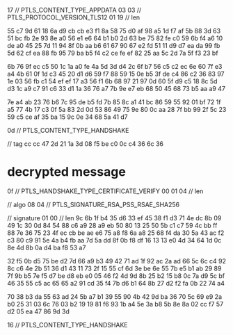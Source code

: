 17 // PTLS_CONTENT_TYPE_APPDATA
03 03 // PTLS_PROTOCOL_VERSION_TLS12
01 19 // len

55 c7 9d 61 18 6a d9 cb cb e3
f1 8a 58 75 d0 af 98 a5 1d f7
af 5b 88 3d 63 51 bc fb 2e 93
8e a0 56 e1 e6 64 b1 b0 2d 63
be 75 82 fe c0 59 6b f4 a6 10
de a0 45 25 7d 11 94 8f 0b aa
b6 61 67 90 67 e2 fd 51 11 d9
d7 ea da 99 fb 5d 62 cf ea 88
fb 95 79 ba b5 f4 c2 ce fe ef
82 25 aa 5c 2d 7a 5f f3 23 bf

6b 76 9f ec c5 50 1c 1a a0 fe
4a 5d 3d d4 2c 6f b7 56 c5 c2
ec 6e 60 7f e3 a4 4b 61 0f 1d
c3 45 20 d1 d6 59 f7 88 59 15
0e b5 3f de c4 86 c2 36 83 97
1e 03 56 fb c1 54 ef ef 17 a3
56 f1 6b 68 97 21 97 0d 60 5f
d9 c5 18 8c 5d d3 1c a9 c7 91
c6 33 d1 1a 36 76 a7 7b 9e e7
eb 68 50 45 68 73 b5 aa a9 47

7e a4 ab 23 76 b6 7c 95 de b5
fd 7b 85 8c a1 41 bc 86 59 55
92 01 bf 72 1f a5 77 4b 17 c3
0f 5a 83 2d 0d 53 86 49 75 9e
80 0c aa 28 7f bb 99 2f 5c 23
59 c5 ce af 35 ba 15 9c 0e 34
68 5a 41 d7

0d // PTLS_CONTENT_TYPE_HANDSHAKE

// tag
cc cc 47 2d 21 1a 3d 08 f5 be
c0 0c c4 36 6c 36

# decrypted message

0f // PTLS_HANDSHAKE_TYPE_CERTIFICATE_VERIFY
00 01 04 // len

// algo
08 04 // PTLS_SIGNATURE_RSA_PSS_RSAE_SHA256

// signature
01 00 // len
9c 6b 1f b4 35 d6 33 ef 45 38
f1 d3 71 4e dc 8b 09 49 1c 30
0d 84 54 88 c6 a9 28 a9 eb 50
80 13 25 50 5b c1 c7 59 4c bb
ff 88 7e 36 75 23 4f ec cb be
ae e6 75 a8 f8 6a a8 25 68 f4
da 30 5a 43 ac f2 c3 80 c9 91
5e 4a b4 fb aa 7d 5a dd 8f 0b
f8 df 16 13 13 e0 4d 34 64 1d
0c 8e 4d 8b 0a d4 ba f8 53 a7

32 f5 0b d5 75 be d2 7d 66 a9
b3 49 42 71 ad 1f 92 ac 2a ad
66 5c 6c c4 92 8c c6 4e 2b 51
36 d1 43 11 73 2f 15 55 cf 6d
3e be 6e 55 7b e5 b1 ab 29 89
7f 9b b5 7e f5 d7 be d8 eb e0
05 46 f2 4d 9d 8b 25 b2 15 b8
0c 7a d9 5c bf 46 35 55 c5 ac
65 65 a2 91 cd 35 f4 7b d6 b1
64 8b 27 d2 f2 fa 0b 22 74 a4

70 38 b3 da 55 63 ad 24 5b a7
b1 39 55 90 4b 42 9d ba 36 70
5c 69 e9 2a b0 25 31 03 6c 76
03 b2 19 19 81 f6 93 1b a4 5e
3a b8 5b 8e 8a 02 cc f7 57 d2
05 ea 47 86 9d 3d

16 // PTLS_CONTENT_TYPE_HANDSHAKE